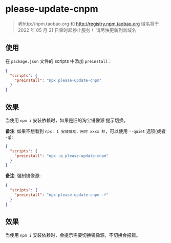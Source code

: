 # please-update-cnpm

> 老http://npm.taobao.org 和 http://registry.npm.taobao.org 域名将于 2022 年 05 月 31 日零时起停止服务！ 请尽快更新到新域名

## 使用

在 `package.json` 文件的 scripts 中添加 `preinstall`：

```json
{
  "scripts": {
    "preinstall": "npx please-update-cnpm"
  }
}
```
## 效果

当使用 `npm i` 安装依赖时，如果是旧的淘宝镜像源 提示切换。


**备注**: 如果不想看到 `npx: 1 安装成功，用时 xxxx 秒`，可以使用 `--quiet` 选项(或者 `-q`):

```json
{
  "scripts": {
    "preinstall": "npx -q please-update-cnpm"
  }
}
```

**备注**: 强制镜像源:

```json
{
  "scripts": {
    "preinstall": "npx please-update-cnpm -f"
  }
}
```
## 效果

当使用 `npm i` 安装依赖时，会提示需要切换镜像源，不切换会报错。

